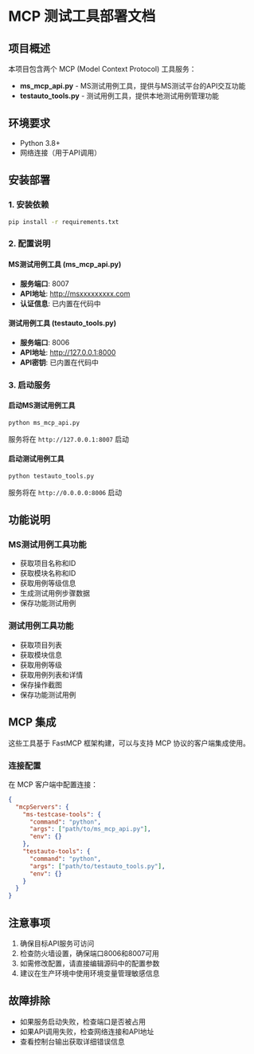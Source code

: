 # MCP 测试工具部署文档

## 项目概述

本项目包含两个 MCP (Model Context Protocol) 工具服务：

- **ms_mcp_api.py** - MS测试用例工具，提供与MS测试平台的API交互功能
- **testauto_tools.py** - 测试用例工具，提供本地测试用例管理功能

## 环境要求

- Python 3.8+
- 网络连接（用于API调用）

## 安装部署

### 1. 安装依赖

```bash
pip install -r requirements.txt
```

### 2. 配置说明

#### MS测试用例工具 (ms_mcp_api.py)

- **服务端口**: 8007
- **API地址**: http://msxxxxxxxxx.com
- **认证信息**: 已内置在代码中

#### 测试用例工具 (testauto_tools.py)

- **服务端口**: 8006
- **API地址**: http://127.0.0.1:8000
- **API密钥**: 已内置在代码中

### 3. 启动服务

#### 启动MS测试用例工具

```bash
python ms_mcp_api.py
```

服务将在 `http://127.0.0.1:8007` 启动

#### 启动测试用例工具

```bash
python testauto_tools.py
```

服务将在 `http://0.0.0.0:8006` 启动

## 功能说明

### MS测试用例工具功能

- 获取项目名称和ID
- 获取模块名称和ID
- 获取用例等级信息
- 生成测试用例步骤数据
- 保存功能测试用例

### 测试用例工具功能

- 获取项目列表
- 获取模块信息
- 获取用例等级
- 获取用例列表和详情
- 保存操作截图
- 保存功能测试用例

## MCP 集成

这些工具基于 FastMCP 框架构建，可以与支持 MCP 协议的客户端集成使用。

### 连接配置

在 MCP 客户端中配置连接：

```json
{
  "mcpServers": {
    "ms-testcase-tools": {
      "command": "python",
      "args": ["path/to/ms_mcp_api.py"],
      "env": {}
    },
    "testauto-tools": {
      "command": "python",
      "args": ["path/to/testauto_tools.py"],
      "env": {}
    }
  }
}
```

## 注意事项

1. 确保目标API服务可访问
2. 检查防火墙设置，确保端口8006和8007可用
3. 如需修改配置，请直接编辑源码中的配置参数
4. 建议在生产环境中使用环境变量管理敏感信息

## 故障排除

- 如果服务启动失败，检查端口是否被占用
- 如果API调用失败，检查网络连接和API地址
- 查看控制台输出获取详细错误信息